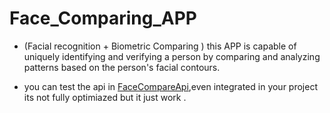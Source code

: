 # Face_Comparing_APP
- (Facial recognition + Biometric Comparing ) this APP is capable of uniquely identifying and verifying a person by comparing and analyzing patterns based on the person's facial contours.

- you can test the api in [FaceCompareApi](https://face-comparig-api.herokuapp.com/),even integrated in your project its not fully optimiazed but it just work . 

